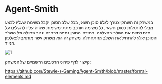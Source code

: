 # Agent-Smith

במשחק זה השחק יצטרך לגלם סוכן חשאי, בכל שלב הסוכן יקבל משימה שעליו לבצע 
מבלי להתגלות כסוכן חשאי, כל משימה תורכב מתתי משימות שיהיה עליו להשלים 
על מנת לסיים את השלב בהצלחה. במידה והסוכן נתפס דבר זה יגרור פסילה של השלב
והסוכן יאלץ להתחיל את השלב מהתחחלה. משחק זה הוא משחק אשר מותאם לפאלפון הנייד.

![1](https://user-images.githubusercontent.com/73071299/138919920-89b565fe-e75a-40fe-b989-c5ed7c49e964.jpg)

קישור לדף פירוט הרכיבים הרשמיים של המשחק:

https://github.com/Stewie-s-Gaming/Agent-Smith/blob/master/formal-elements.md
